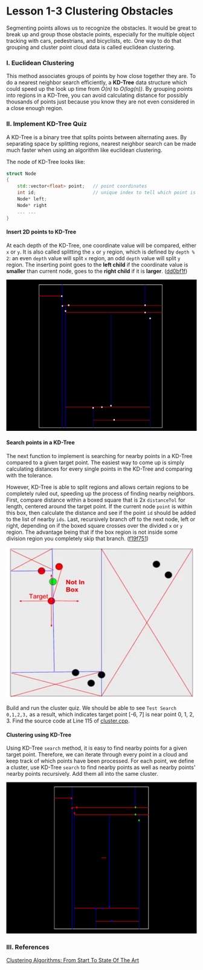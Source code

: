 # Lesson 1-3 Clustering Obstacles

Segmenting points allows us to recognize the obstacles. It would be great to break up and group those obstacle points, especially for the multiple object tracking with cars, pedestrians, and bicyclists, etc. One way to do that grouping and cluster point cloud data is called euclidean clustering.

### I. Euclidean Clustering

This method associates groups of points by how close together they are. To do a nearest neighbor search efficiently, a **KD-Tree** data structure which could speed up the look up time from *O(n)* to *O(log(n))*. By grouping points into regions in a KD-Tree, you can avoid calculating distance for possibly thousands of points just because you know they are not even considered in a close enough region.

### II. Implement KD-Tree Quiz

A KD-Tree is a binary tree that splits points between alternating axes. By separating space by splitting regions, nearest neighbor search can be made much faster when using an algorithm like euclidean clustering.

The node of KD-Tree looks like:
```c++
struct Node
{
    std::vector<float> point;   // point coordinates
    int id;                     // unique index to tell which point is referenced from the point cloud
    Node* left;
    Node* right
    ... ...
}
```

#### Insert 2D points to KD-Tree

At each depth of the KD-Tree, one coordinate value will be compared, either `x` or `y`. It is also called splitting the `x` or `y` region, which is defined by `depth % 2`: an even `depth` value will split `x` region, an odd `depth` value will split `y` region. The inserting point goes to the **left child** if the coordinate value is **smaller** than current node, goes to the **right child** if it is **larger**. ([dd0bf1f](https://github.com/fanweng/Udacity-Sensor-Fusion-Nanodegree/commit/dd0bf1fb72fdd0b7486e4c3ed39adc72c0ec7834))

<img src="media/kdtree-insert-2d-points-quiz.png" width="800" height="400" />

#### Search points in a KD-Tree

The next function to implement is searching for nearby points in a KD-Tree compared to a given target point. The easiest way to come up is simply calculating distances for every single points in the KD-Tree and comparing with the tolerance.

However, KD-Tree is able to split regions and allows certain regions to be completely ruled out, speeding up the process of finding nearby neighbors. First, compare distance within a boxed square that is 2x `distanceTol` for length, centered around the target point. If the current node `point` is within this box, then calculate the distance and see if the point `id` should be added to the list of nearby `ids`. Last, recursively branch off to the next node, left or right, depending on if the boxed square crosses over the divided `x` or `y` region. The advantage being that if the box region is not inside some division region you completely skip that branch. ([f19f751](https://github.com/fanweng/Udacity-Sensor-Fusion-Nanodegree/commit/f19f751d5316c90f054f8d2bb11650db9ac7a5b3))

<img src="media/kdtree-search-points-quiz.png" width="500" height="400" />

Build and run the cluster quiz. We should be able to see `Test Search 0,1,2,3,` as a result, which indicates target point [-6, 7] is near point 0, 1, 2, 3. Find the source code at Line 115 of [cluster.cpp](../Lidar_Obstacle_Detection/src/quiz/cluster/cluster.cpp).

#### Clustering using KD-Tree

Using KD-Tree `search` method, it is easy to find nearby points for a given target point. Therefore, we can iterate through every point in a cloud and keep track of which points have been processed. For each point, we define a cluster, use KD-Tree `search` to find nearby points as well as nearby points' nearby points recursively. Add them all into the same cluster.  

<img src="media/kdtree-clustering-quiz.png" width="800" height="400" />

### III. References

[Clustering Algorithms: From Start To State Of The Art](https://www.toptal.com/machine-learning/clustering-algorithms)